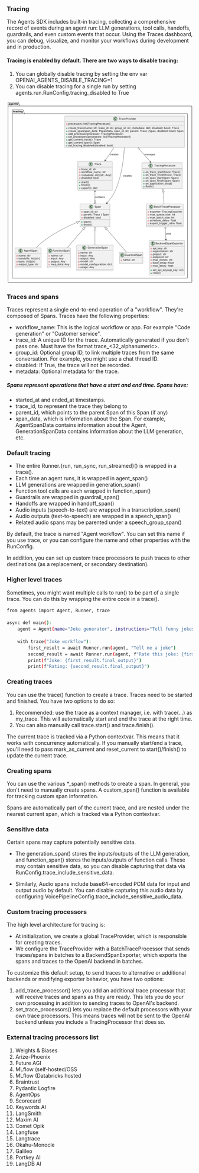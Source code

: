 

### Tracing
The Agents SDK includes built-in tracing, collecting a comprehensive record of events during an agent run: LLM generations, tool calls, handoffs, guardrails, and even custom events that occur. Using the Traces dashboard, you can debug, visualize, and monitor your workflows during development and in production.

#### Tracing is enabled by default. There are two ways to disable tracing:
1. You can globally disable tracing by setting the env var OPENAI_AGENTS_DISABLE_TRACING=1
2. You can disable tracing for a single run by setting agents.run.RunConfig.tracing_disabled to True


![Alt text](../15-Tracing/tracing_flow.png)



### Traces and spans
Traces represent a single end-to-end operation of a "workflow". They're composed of Spans. Traces have the following properties:

* workflow_name: This is the logical workflow or app. For example "Code generation" or "Customer service".
* trace_id: A unique ID for the trace. Automatically generated if you don't pass one. Must have the format trace_<32_alphanumeric>.
* group_id: Optional group ID, to link multiple traces from the same conversation. For example, you might use a chat thread ID.
* disabled: If True, the trace will not be recorded.
* metadata: Optional metadata for the trace.

##### Spans represent operations that have a start and end time. Spans have:

* started_at and ended_at timestamps.
* trace_id, to represent the trace they belong to
* parent_id, which points to the parent Span of this Span (if any)
* span_data, which is information about the Span. For example, AgentSpanData contains information about the Agent, GenerationSpanData contains information about the LLM generation, etc.

### Default tracing

* The entire Runner.{run, run_sync, run_streamed}() is wrapped in a trace().
* Each time an agent runs, it is wrapped in agent_span()
* LLM generations are wrapped in generation_span()
* Function tool calls are each wrapped in function_span()
* Guardrails are wrapped in guardrail_span()
* Handoffs are wrapped in handoff_span()
* Audio inputs (speech-to-text) are wrapped in a transcription_span()
* Audio outputs (text-to-speech) are wrapped in a speech_span()
* Related audio spans may be parented under a speech_group_span()

By default, the trace is named "Agent workflow". You can set this name if you use trace, or you can configure the name and other properties with the RunConfig.

In addition, you can set up custom trace processors to push traces to other destinations (as a replacement, or secondary destination).


### Higher level traces
Sometimes, you might want multiple calls to run() to be part of a single trace. You can do this by wrapping the entire code in a trace().

```bash
from agents import Agent, Runner, trace

async def main():
    agent = Agent(name="Joke generator", instructions="Tell funny jokes.")

    with trace("Joke workflow"): 
        first_result = await Runner.run(agent, "Tell me a joke")
        second_result = await Runner.run(agent, f"Rate this joke: {first_result.final_output}")
        print(f"Joke: {first_result.final_output}")
        print(f"Rating: {second_result.final_output}")
```

### Creating traces
You can use the trace() function to create a trace. Traces need to be started and finished. You have two options to do so:

1. Recommended: use the trace as a context manager, i.e. with trace(...) as my_trace. This will automatically start and end the trace at the right time.
2. You can also manually call trace.start() and trace.finish().

The current trace is tracked via a Python contextvar. This means that it works with concurrency automatically. If you manually start/end a trace, you'll need to pass mark_as_current and reset_current to start()/finish() to update the current trace.

### Creating spans
You can use the various *_span() methods to create a span. In general, you don't need to manually create spans. A custom_span() function is available for tracking custom span information.

Spans are automatically part of the current trace, and are nested under the nearest current span, which is tracked via a Python contextvar.

### Sensitive data
Certain spans may capture potentially sensitive data.

* The generation_span() stores the inputs/outputs of the LLM generation, and function_span() stores the inputs/outputs of function calls. These may contain sensitive data, so you can disable capturing that data via RunConfig.trace_include_sensitive_data.

* Similarly, Audio spans include base64-encoded PCM data for input and output audio by default. You can disable capturing this audio data by configuring VoicePipelineConfig.trace_include_sensitive_audio_data.

### Custom tracing processors
The high level architecture for tracing is:

* At initialization, we create a global TraceProvider, which is responsible for creating traces.
* We configure the TraceProvider with a BatchTraceProcessor that sends traces/spans in batches to a BackendSpanExporter, which exports the spans and traces to the OpenAI backend in batches.

To customize this default setup, to send traces to alternative or additional backends or modifying exporter behavior, you have two options:

1. add_trace_processor() lets you add an additional trace processor that will receive traces and spans as they are ready. This lets you do your own processing in addition to sending traces to OpenAI's backend.
2. set_trace_processors() lets you replace the default processors with your own trace processors. This means traces will not be sent to the OpenAI backend unless you include a TracingProcessor that does so.


### External tracing processors list
1. Weights & Biases
2. Arize-Phoenix
3. Future AGI
4. MLflow (self-hosted/OSS
5. MLflow (Databricks hosted
6. Braintrust
7. Pydantic Logfire
8. AgentOps
9. Scorecard
10. Keywords AI
11. LangSmith
12. Maxim AI
13. Comet Opik
14. Langfuse
15. Langtrace
16. Okahu-Monocle
17. Galileo
18. Portkey AI
19. LangDB AI

